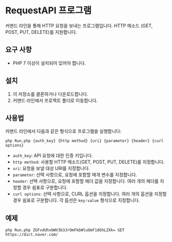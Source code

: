 # RequestAPI 프로그램

커맨드 라인을 통해 HTTP 요청을 보내는 프로그램입니다.
HTTP 메소드 (GET, POST, PUT, DELETE)를 지원합니다.

## 요구 사항

- PHP 7 이상이 설치되어 있어야 합니다.

## 설치

1. 이 저장소를 클론하거나 다운로드합니다.
2. 커맨드 라인에서 프로젝트 폴더로 이동합니다.

## 사용법

커맨드 라인에서 다음과 같은 형식으로 프로그램을 실행합니다:
```
php Run.php {auth_key} {http method} {uri} {parameter} {header} {curl options}
```

- `auth_key`: API 요청에 대한 인증 키입니다.
- `http method`: 사용할 HTTP 메소드(GET, POST, PUT, DELETE)를 지정합니다.
- `uri`: 요청을 보낼 대상 URI를 지정합니다.
- `parameter`: 선택 사항으로, 요청에 포함할 매개 변수를 지정합니다.
- `header`: 선택 사항으로, 요청에 포함할 헤더 값을 지정합니다. 여러 개의 헤더를 지정할 경우 쉼표로 구분합니다.
- `curl options`: 선택 사항으로, CURL 옵션을 지정합니다. 여러 개의 옵션을 지정할 경우 쉼표로 구분합니다. 각 옵션은 `key:value` 형식으로 지정합니다.

## 예제

```
php Run.php ZGFvdUhvbWV3b3JrOmFkbWluOmF1dGhLZXk= GET https://dict.naver.com/
```
